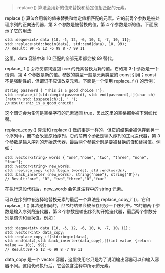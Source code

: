 > replace () 算法会用新的值来替换和给定值相匹配的元素。

replace () 算法会用新的值来替换和给定值相匹配的元素。它的前两个参数是被处理序列的正向迭代器，第 3 个参数是被替换的值，第 4 个参数是新的值。下面展示了它的用法:

```
std::deque<int> data {10, -5, 12, -6, 10, 8, -7, 10, 11};
std::replace(std::begin(data), std::end(data), 10, 99);
// Result: 99 -5 12 -6 99 8 -7 99 11
```

这里，data 容器中和 10 匹配的全部元素都会被 99 替代。

replace_if () 会将使谓词返回 true 的元素替换为新的值。它的第 3 个参数是一个谓词，第 4 个参数是新的值。参数的类型一般是元素类型的 const 引用；const 不是强制性的，但谓词不应该改变元素。下面是一个使用 replace_if () 的示例：

```
string password { "This is a good choice !"};
std::replace_if(std::begin(password), std::end(password),[](char ch){return std::isspace(ch);}, '_');
//Result:This_is_a_good_choice!
```

这个谓词会为任何是空格字符的元素返回 true，因此这里的空格都会被下划线代替。

replace_copy () 算法和 replace () 做的事是一样的，但它的结果会被保存到另一个序列中，而不会改变原始序列。它的前两个参数是输入序列的正向迭代器，第 3 个参数是输入序列的开始迭代器，最后两个参数分别是要被替换的值和替换值。例如：

```
std::vector<string> words { "one","none", "two", "three", "none", "four"};
std::vector<string> new_words;
std::replace_copy (std::begin (words), std::end(words), std::back_inserter (new_words), string{"none"}, string{"0"});
// Result:"one", "0", "two","three","0","four"
```

在执行这段代码后，new_words 会包含注释中的 string 元素。

可以在序列中有选择地替换元素的最后一个算法是 replace_copy_if ()，它和 replace_if () 算法是相同的，但它的结果会被保存到另一个序列中。它的前两个参数是输入序列的迭代器，第 3 个参数是输出序列的开始迭代器，最后两个参数分别是谓词和替换值。例如：

```
std::deque<int> data {10, -5, 12, -6, 10, 8, -7, 10，11}; std::vector<int> data_copy;
std::replace_copy_if(std::begin(data), std::end(data),std::back_inserter(data_copy),[](int value) {return value == 10;}, 99);
// Result:99 -5 12 -6 99 8 -7 99 11
```

data_copy 是一个 vector 容器，这里使用它只是为了说明输出容器可以和输入容器不同。这段代码执行后，它会包含注释中所示的元素。